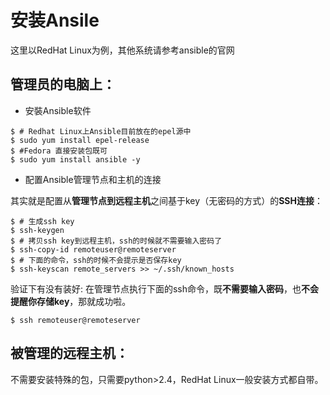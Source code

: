 # 安装Ansile

这里以RedHat Linux为例，其他系统请参考ansible的官网


## 管理员的电脑上：


* 安裝Ansible软件

```
$ # Redhat Linux上Ansible目前放在的epel源中
$ sudo yum install epel-release 
$ #Fedora 直接安装包既可
$ sudo yum install ansible -y 
```

* 配置Ansible管理节点和主机的连接

其实就是配置从**管理节点到远程主机**之间基于key（无密码的方式）的**SSH连接**：

```
$ # 生成ssh key
$ ssh-keygen
$ # 拷贝ssh key到远程主机，ssh的时候就不需要输入密码了
$ ssh-copy-id remoteuser@remoteserver
$ # 下面的命令，ssh的时候不会提示是否保存key
$ ssh-keyscan remote_servers >> ~/.ssh/known_hosts
 ```

验证下有没有装好: 在管理节点执行下面的ssh命令，既**不需要输入密码**，也**不会提醒你存储key**，那就成功啦。

```
$ ssh remoteuser@remoteserver
```

## 被管理的远程主机：



不需要安装特殊的包，只需要python>2.4，RedHat Linux一般安装方式都自带。